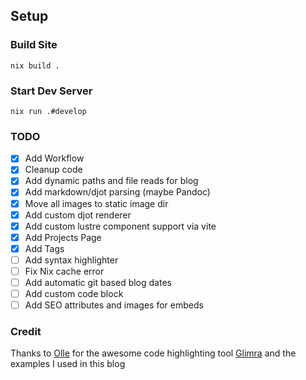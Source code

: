 ## Setup

### Build Site
`nix build .`

### Start Dev Server

`nix run .#develop`

### TODO

- [x] Add Workflow
- [x] Cleanup code
- [x] Add dynamic paths and file reads for blog
- [x] Add markdown/djot parsing (maybe Pandoc)
- [x] Move all images to static image dir
- [x] Add custom djot renderer
- [x] Add custom lustre component support via vite
- [x] Add Projects Page
- [x] Add Tags
- [ ] Add syntax highlighter
- [ ] Fix Nix cache error
- [ ] Add automatic git based blog dates
- [ ] Add custom code block
- [ ] Add SEO attributes and images for embeds

### Credit

Thanks to [Olle](https://github.com/ollema) for the awesome code highlighting tool [Glimra](https://github.com/ollema/glimra) and the examples I used in this blog
